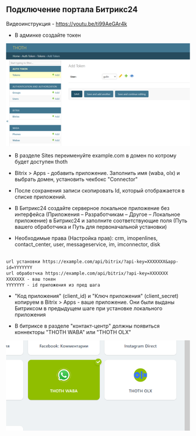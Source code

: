 ## Подключение портала Битрикс24

Видеоинструкция - https://youtu.be/ti99AeGAr4k

+ В админке создайте токен 

![alt text](img/token.png)

+ В разделе Sites переименуйте example.com в домен по котрому будет доступен thoth
+ Bitrix > Apps - добавить приложение. Заполнить имя (waba, olx) и выбрать домен, установить чекбокс "Connector"
+ После сохранения записи скопировать Id, который отображается в списке приложений.

+ В Битрикс24 создайте серверное локальное приложение без интерфейса (Приложения – Разработчикам – Другое – Локальное приложение) в Битрикс24 и заполните соответствующие поля (Путь вашего обработчика и Путь для первоначальной установки) 
+ Необходимые права (Настройка прав): crm, imopenlines, contact_center, user, messageservice, im, imconnector, disk
```

url установки https://example.com/api/bitrix/?api-key=XXXXXXX&app-id=YYYYYYY
url обработчка https://example.com/api/bitrix/?api-key=XXXXXXX
XXXXXXX - ваш токен
YYYYYYY - id приложения из пред шага
```

+ "Код приложения" (client_id) и "Ключ приложения" (client_secret) копируем в Bitrix > Apps - ваше приложение. Они были выданы Битриксом в предыдущем шаге при установке локального приложения


+ В битриксе в разделе "контакт-центр" должны появиться коннекторы "THOTH WABA" или "THOTH OLX"

![alt text](img/olx-connector.png)
